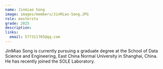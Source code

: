 ```yaml
---
name: Jinmiao Song
image: images/members/JinMiao-Song.JPG
role: masterstu
grade: 2025
description: 
links:
  email: 577311705@qq.com
---
```


JinMiao Song is currently pursuing a graduate degree at the School of Data Science and Engineering, East China Normal University in Shanghai, China. He has recently joined the SOLE Laboratory.
